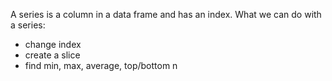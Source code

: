 A series is a column in a data frame and has an index. What we can do with a series:
  - change index
  - create a slice
  - find min, max, average, top/bottom n